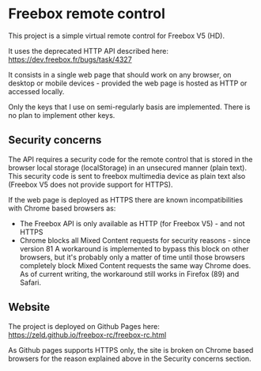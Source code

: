 # Freebox remote control

This project is a simple virtual remote control for Freebox V5 (HD).

It uses the deprecated HTTP API described here: https://dev.freebox.fr/bugs/task/4327

It consists in a single web page that should work on any browser, on desktop or mobile devices - provided the web page is hosted as HTTP or accessed locally.

Only the keys that I use on semi-regularly basis are implemented. There is no plan to implement other keys.

## Security concerns
The API requires a security code for the remote control that is stored in the browser local storage (localStorage) in an unsecured manner (plain text). This security code is sent to freebox multimedia device as plain text also (Freebox V5 does not provide support for HTTPS).

If the web page is deployed as HTTPS there are known incompatibilities with Chrome based browsers as:
- The Freebox API is only available as HTTP (for Freebox V5) - and not HTTPS
- Chrome blocks all Mixed Content requests for security reasons - since version 81
A workaround is implemented to bypass this block on other browsers, but it's probably only a matter of time until those browsers completely block Mixed Content requests the same way Chrome does. As of current writing, the workaround still works in Firefox (89) and Safari.

## Website

The project is deployed on Github Pages here: https://zeld.github.io/freebox-rc/freebox-rc.html

As Github pages supports HTTPS only, the site is broken on Chrome based browsers for the reason explained above in the Security concerns section. 


